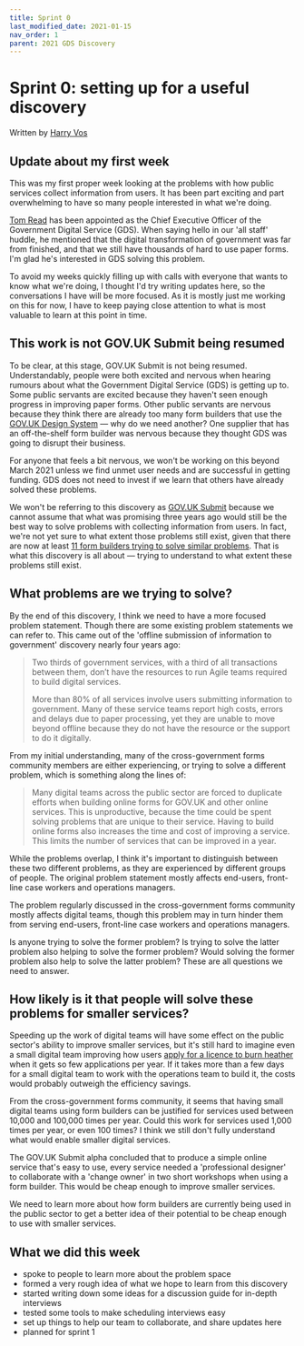 ```yaml
---
title: Sprint 0
last_modified_date: 2021-01-15
nav_order: 1
parent: 2021 GDS Discovery
---
```


# Sprint 0: setting up for a useful discovery

Written by [Harry Vos](https://twitter.com/vosageroll)

## Update about my first week

This was my first proper week looking at the problems with how public services collect information from users. It has been part exciting and part overwhelming to have so many people interested in what we're doing.

[Tom Read](https://twitter.com/thommeread) has been appointed as the Chief Executive Officer of the Government Digital Service (GDS). When saying hello in our 'all staff' huddle, he mentioned that the digital transformation of government was far from finished, and that we still have thousands of hard to use paper forms. I'm glad he's interested in GDS solving this problem.

To avoid my weeks quickly filling up with calls with everyone that wants to know what we're doing, I thought I'd try writing updates here, so the conversations I have will be more focused. As it is mostly just me working on this for now, I have to keep paying close attention to what is most valuable to learn at this point in time.

## This work is not GOV.UK Submit being resumed

To be clear, at this stage, GOV.UK Submit is not being resumed. Understandably, people were both excited and nervous when hearing rumours about what the Government Digital Service (GDS) is getting up to. Some public servants are excited because they haven't seen enough progress in improving paper forms. Other public servants are nervous because they think there are already too many form builders that use the [GOV.UK Design System](https://design-system.service.gov.uk/) — why do we need another? One supplier that has an off-the-shelf form builder was nervous because they thought GDS was going to disrupt their business.

For anyone that feels a bit nervous, we won't be working on this beyond March 2021 unless we find unmet user needs and are successful in getting funding. GDS does not need to invest if we learn that others have already solved these problems.

We won't be referring to this discovery as [GOV.UK Submit](https://www.whatdotheyknow.com/request/reports_following_discovery_and#incoming-1371007) because we cannot assume that what was promising three years ago would still be the best way to solve problems with collecting information from users. In fact, we're not yet sure to what extent those problems still exist, given that there are now at least [11 form builders trying to solve similar problems](https://x-gov-forms.london.cloudapps.digital/forms.html). That is what this discovery is all about — trying to understand to what extent these problems still exist.

## What problems are we trying to solve?

By the end of this discovery, I think we need to have a more focused problem statement. Though there are some existing problem statements we can refer to. This came out of the 'offline submission of information to government' discovery nearly four years ago:

> Two thirds of government services, with a third of all transactions between them, don’t have the resources to run Agile teams required to build digital services.
>
> More than 80% of all services involve users submitting information to government. Many of these service teams report high costs, errors and delays due to paper processing, yet they are unable to move beyond offline because they do not have the resource or the support to do it digitally.

From my initial understanding, many of the cross-government forms community members are either experiencing, or trying to solve a different problem, which is something along the lines of:

> Many digital teams across the public sector are forced to duplicate efforts when building online forms for GOV.UK and other online services. This is unproductive, because the time could be spent solving problems that are unique to their service. Having to build online forms also increases the time and cost of improving a service. This limits the number of services that can be improved in a year.

While the problems overlap, I think it's important to distinguish between these two different problems, as they are experienced by different groups of people. The original problem statement mostly affects end-users, front-line case workers and operations managers.

The problem regularly discussed in the cross-government forms community mostly affects digital teams, though this problem may in turn hinder them from serving end-users, front-line case workers and operations managers.

Is anyone trying to solve the former problem? Is trying to solve the latter problem also helping to solve the former problem? Would solving the former problem also help to solve the latter problem? These are all questions we need to answer.

## How likely is it that people will solve these problems for smaller services?

Speeding up the work of digital teams will have some effect on the public sector's ability to improve smaller services, but it's still hard to imagine even a small digital team improving how users [apply for a licence to burn heather](https://www.gov.uk/guidance/heather-and-grass-burning-apply-for-a-licence) when it gets so few applications per year. If it takes more than a few days for a small digital team to work with the operations team to build it, the costs would probably outweigh the efficiency savings.

From the cross-government forms community, it seems that having small digital teams using form builders can be justified for services used between 10,000 and 100,000 times per year. Could this work for services used 1,000 times per year, or even 100 times? I think we still don't fully understand what would enable smaller digital services.

The GOV.UK Submit alpha concluded that to produce a simple online service that's easy to use, every service needed a 'professional designer' to collaborate with a 'change owner' in two short workshops when using a form builder. This would be cheap enough to improve smaller services.

We need to learn more about how form builders are currently being used in the public sector to get a better idea of their potential to be cheap enough to use with smaller services.

## What we did this week

- spoke to people to learn more about the problem space
- formed a very rough idea of what we hope to learn from this discovery
- started writing down some ideas for a discussion guide for in-depth interviews
- tested some tools to make scheduling interviews easy
- set up things to help our team to collaborate, and share updates here
- planned for sprint 1
